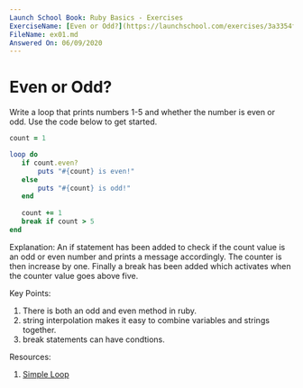 ```yaml
---
Launch School Book: Ruby Basics - Exercises
ExerciseName: [Even or Odd?](https://launchschool.com/exercises/3a3354f4)
FileName: ex01.md
Answered On: 06/09/2020
---
```


# Even or Odd?

Write a loop that prints numbers 1-5 and whether the number is even or odd. 
Use the code below to get started.


```ruby
count = 1

loop do
   if count.even?
       puts "#{count} is even!"
   else
       puts "#{count} is odd!"
   end
   
   count += 1   
   break if count > 5  
end
```

Explanation: 
An if statement has been added to check if the count value is an odd or even number and
prints a message accordingly.  The counter is then increase by one.  Finally a break
has been added which activates when the counter value goes above five.

Key Points:
1. There is both an odd and even method in ruby.
2. string interpolation makes it easy to combine variables and strings together.
3. break statements can have condtions.


Resources:

1. [Simple Loop](https://launchschool.com/books/ruby/read/loops_iterators#simpleloop)
